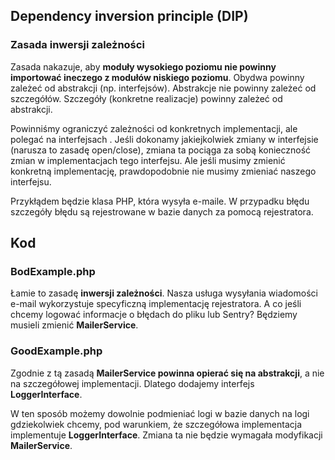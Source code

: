 ## Dependency inversion principle (DIP)
### Zasada inwersji zależności

Zasada nakazuje, aby **moduły wysokiego poziomu nie powinny importować ineczego z modułów niskiego poziomu**. Obydwa powinny zależeć od abstrakcji (np. interfejsów).
Abstrakcje nie powinny zależeć od szczegółów. Szczegóły (konkretne realizacje) powinny zależeć od abstrakcji.

Powinniśmy ograniczyć zależności od konkretnych implementacji, ale polegać na interfejsach . Jeśli dokonamy jakiejkolwiek zmiany w interfejsie (narusza to zasadę open/close), zmiana ta pociąga za sobą konieczność zmian w implementacjach tego interfejsu. Ale jeśli musimy zmienić konkretną implementację, prawdopodobnie nie musimy zmieniać naszego interfejsu.

Przykłądem będzie klasa PHP, która wysyła e-maile. W przypadku błędu szczegóły błędu są rejestrowane w bazie danych za pomocą rejestratora.

## Kod
### BodExample.php

Łamie to zasadę **inwersji zależności**. Nasza usługa wysyłania wiadomości e-mail wykorzystuje specyficzną implementację rejestratora. A co jeśli chcemy logować informacje o błędach do pliku lub Sentry? Będziemy musieli zmienić **MailerService**.

### GoodExample.php

Zgodnie z tą zasadą **MailerService powinna opierać się na abstrakcji**, a nie na szczegółowej implementacji. Dlatego dodajemy interfejs **LoggerInterface**.

W ten sposób możemy dowolnie podmieniać logi w bazie danych na logi gdziekolwiek chcemy, pod warunkiem, że szczegółowa implementacja implementuje **LoggerInterface**. Zmiana ta nie będzie wymagała modyfikacji **MailerService**.